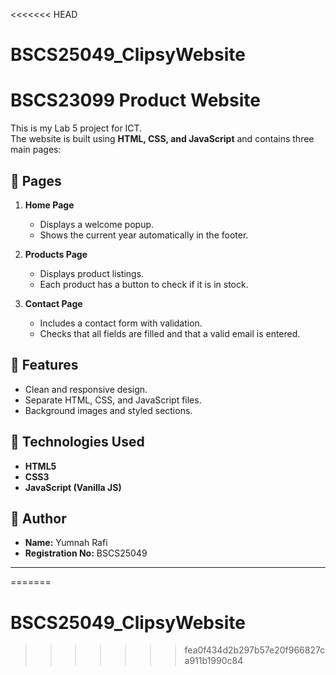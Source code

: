 <<<<<<< HEAD
# BSCS25049_ClipsyWebsite
# BSCS23099 Product Website

This is my Lab 5 project for ICT.  
The website is built using **HTML, CSS, and JavaScript** and contains three main pages:

## 🔹 Pages
1. **Home Page**  
   - Displays a welcome popup.  
   - Shows the current year automatically in the footer.  

2. **Products Page**  
   - Displays product listings.  
   - Each product has a button to check if it is in stock.  

3. **Contact Page**  
   - Includes a contact form with validation.  
   - Checks that all fields are filled and that a valid email is entered.  

## 🔹 Features
- Clean and responsive design.  
- Separate HTML, CSS, and JavaScript files.  
- Background images and styled sections.  

## 🔹 Technologies Used
- **HTML5**  
- **CSS3**  
- **JavaScript (Vanilla JS)**  

## 🔹 Author
- **Name:** Yumnah Rafi  
- **Registration No:** BSCS25049 

---
=======
# BSCS25049_ClipsyWebsite
>>>>>>> fea0f434d2b297b57e20f966827ca911b1990c84
